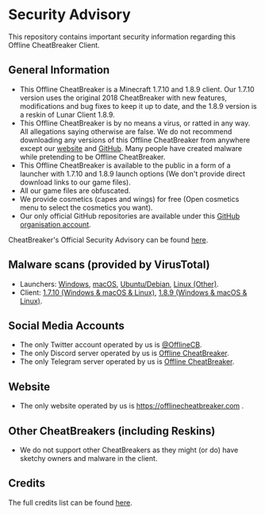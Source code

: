 # Security Advisory
This repository contains important security information regarding this Offline CheatBreaker Client.

## General Information
* This Offline CheatBreaker is a Minecraft 1.7.10 and 1.8.9 client. Our 1.7.10 version uses the original 2018 CheatBreaker with new features, modifications and bug fixes to keep it up to date, and the 1.8.9 version is a reskin of Lunar Client 1.8.9.
* This Offline CheatBreaker is by no means a virus, or ratted in any way. All allegations saying otherwise are false. We do not recommend downloading any versions of this Offline CheatBreaker from anywhere except our [website](https://offlinecheatbreaker.com) and [GitHub](https://github.com/Offline-Cheatbreaker). Many people have created malware while pretending to be Offline CheatBreaker.
* This Offline CheatBreaker is available to the public in a form of a launcher with 1.7.10 and 1.8.9 launch options (We don't provide direct download links to our game files).
* All our game files are obfuscated.
* We provide cosmetics (capes and wings) for free (Open cosmetics menu to select the cosmetics you want).
* Our only official GitHub repositories are available under this [GitHub organisation account](https://github.com/Offline-Cheatbreaker).

CheatBreaker's Official Security Advisory can be found [here](https://github.com/CheatBreaker/Security-Advisory).

## Malware scans (provided by VirusTotal)
* Launchers:
[Windows](https://www.virustotal.com/gui/file/c1068bce7ea7e7f02bdddf06b7518b901bdeb4755723f1db5d4d959d0bfa29f0),
[macOS](https://www.virustotal.com/gui/file/388989603e9b51b4aa2c48336a7d7384c0558d575394d8bbea5859739059fbb2),
[Ubuntu/Debian](https://www.virustotal.com/gui/file/bd432fc4b8b2555a9a758f49a1fecdfb273f14ed8312ce77518d3b2163024679),
[Linux (Other)](https://www.virustotal.com/gui/file/a82cfcb4e951ae6024288b581b076cdb246fdb15fadd77b579221a8d2320b1f6).
* Client:
[1.7.10 (Windows & macOS & Linux)](https://www.virustotal.com/gui/file/bc6fe18c82bbf99c0ad24c1114a7295dd5be7162eb84fc11a0103c9e7d537e71),
[1.8.9 (Windows & macOS & Linux)](https://www.virustotal.com/gui/file/50a7b4357ad1e88a41dc7c8d29d862bcea6b0c53e72a3d493ddf8045f619f094).

## Social Media Accounts
* The only Twitter account operated by us is [@OfflineCB](https://twitter.com/OfflineCB).
* The only Discord server operated by us is [Offline CheatBreaker](https://discord.offlinecheatbreaker.com).
* The only Telegram server operated by us is [Offline CheatBreaker](https://t.me/OfflineCheatBreaker).


## Website
* The only website operated by us is https://offlinecheatbreaker.com .

## Other CheatBreakers (including Reskins)
* We do not support other CheatBreakers as they might (or do) have sketchy owners and malware in the client.

## Credits
The full credits list can be found [here](https://github.com/Offline-CheatBreaker/Client/blob/master/Credits.md).

